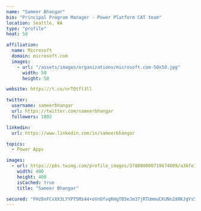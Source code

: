 ```yaml
---
name: "Sameer Bhangar"
bio: "Principal Program Manager - Power Platform CAT team"
location: Seattle, WA
type: "profile"
heat: 58

affiliation:
  name: Microsoft
  domain: microsoft.com
  images:
    - url: "/assets/images/organizations/microsoft.com-50x50.jpg"
      width: 50
      height: 50

website: https://t.co/nrTQtfl3ll

twitter:
  username: sameerbhangar
  url: https://twitter.com/sameerbhangar
  followers: 1082

linkedin:
  url: https://www.linkedin.com/in/sameerbhangar

topics:
  - Power Apps

images:
  - url: https://pbs.twimg.com/profile_images/378800000719674009/a36fe7ddfab1778b76e5793772e43798_400x400.jpeg
    width: 400
    height: 400
    isCached: true
    title: "Sameer Bhangar"

secured: "FHz8nFCsXX3LYYPTSMs44+oVnDfvqRHgTB5eJm37jRTUmmuCKUNn2XRKJgYs5OLmUWEAsZwBivy//kuueEUDhuW4yn4+b4FyNN6TSNacYPzEhJRD0fZ5zKRW4ZiFI0U+qVVLZWQCj9tChXsA/RbiR2+zf0LAz3COAfpNeHYUZEKKKhNufQ8xaCvR/JbOVHecAD89N8aJlHsqB/EkE8QZf6II7yXmPMYpMzVG1K1WAi1anCW94cghRFoMdxigBDFlWcAhkJiay1pjK6Um6yb7EadHWNsbU/ACpyRcsqnMlFBniBng9tDFhyQGuZNMLXjsfDbq31mEQTxoos/ZmMBrAewVkxnUycYc+RCWreXXQXoagOXjzOfqoHoFqGryGBKwEAzCzE+hsV9w+kIi6gTS9EbU+u3YH+DfNgLiOPO/9+E=;xG9QV3Kdp0CRI5Q59TJdBw=="
---
```


